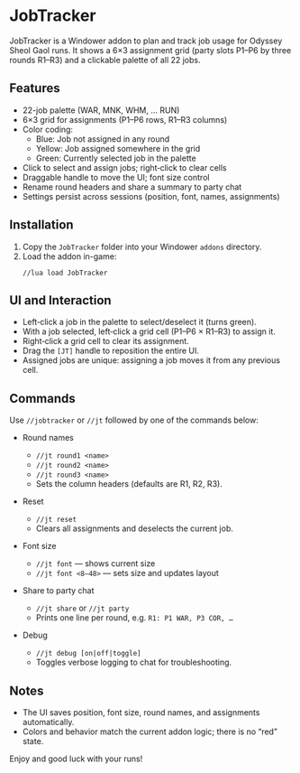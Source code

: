 # JobTracker

JobTracker is a Windower addon to plan and track job usage for Odyssey Sheol Gaol runs. It shows a 6×3 assignment grid (party slots P1–P6 by three rounds R1–R3) and a clickable palette of all 22 jobs.

## Features

- 22-job palette (WAR, MNK, WHM, … RUN)
- 6×3 grid for assignments (P1–P6 rows, R1–R3 columns)
- Color coding:
  - Blue: Job not assigned in any round
  - Yellow: Job assigned somewhere in the grid
  - Green: Currently selected job in the palette
- Click to select and assign jobs; right‑click to clear cells
- Draggable handle to move the UI; font size control
- Rename round headers and share a summary to party chat
- Settings persist across sessions (position, font, names, assignments)

## Installation

1. Copy the `JobTracker` folder into your Windower `addons` directory.
2. Load the addon in-game:
   ```
   //lua load JobTracker
   ```

## UI and Interaction

- Left‑click a job in the palette to select/deselect it (turns green).
- With a job selected, left‑click a grid cell (P1–P6 × R1–R3) to assign it.
- Right‑click a grid cell to clear its assignment.
- Drag the `[JT]` handle to reposition the entire UI.
- Assigned jobs are unique: assigning a job moves it from any previous cell.

## Commands

Use `//jobtracker` or `//jt` followed by one of the commands below:

- Round names
  - `//jt round1 <name>`
  - `//jt round2 <name>`
  - `//jt round3 <name>`
  - Sets the column headers (defaults are R1, R2, R3).

- Reset
  - `//jt reset`
  - Clears all assignments and deselects the current job.

- Font size
  - `//jt font` — shows current size
  - `//jt font <8–48>` — sets size and updates layout

- Share to party chat
  - `//jt share` or `//jt party`
  - Prints one line per round, e.g. `R1: P1 WAR, P3 COR, …`

- Debug
  - `//jt debug [on|off|toggle]`
  - Toggles verbose logging to chat for troubleshooting.

## Notes

- The UI saves position, font size, round names, and assignments automatically.
- Colors and behavior match the current addon logic; there is no “red” state.

Enjoy and good luck with your runs!
